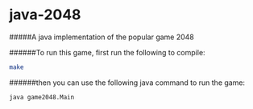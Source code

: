 java-2048
=========

#####A java implementation of the popular game 2048

######To run this game, first run the following to compile:

```bash
make
```
######then you can use the following java command to run the game:
```bash
java game2048.Main
```   
